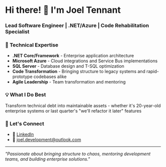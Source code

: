 # Hi there! 👋 I'm Joel Tennant

### Lead Software Engineer | .NET/Azure | Code Rehabilitation Specialist

### 🔧 **Technical Expertise**
- **.NET Core/Framework** - Enterprise application architecture
- **Microsoft Azure** - Cloud integrations and Service Bus implementations  
- **SQL Server** - Database design and T-SQL optimization
- **Code Transformation** - Bringing structure to legacy systems and rapid-prototype codebases alike 
- **Agile Leadership** - Team transformation and mentoring

### 💡 **What I Do Best**
Transform technical debt into maintainable assets - whether it's 20-year-old enterprise systems or last quarter's "we'll refactor it later" features

### 🤝 **Let's Connect**
- 💼 [LinkedIn](https://linkedin.com/in/joeltennant)
- 📧 joel.development@outlook.com

---
*"Passionate about bringing structure to chaos, mentoring development teams, and building enterprise solutions."*
